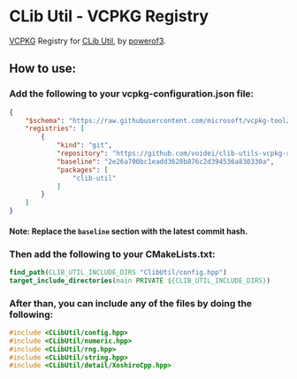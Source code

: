 # CLib Util - VCPKG Registry

[VCPKG](https://vcpkg.io) Registry for [CLib Util](https://github.com/powerof3/CLibUtil), by [powerof3](https://github.com/powerof3).

## How to use&colon;

### Add the following to your vcpkg-configuration.json file&colon;

```json
{
    "$schema": "https://raw.githubusercontent.com/microsoft/vcpkg-tool/main/docs/vcpkg-configuration.schema.json",
    "registries": [
        {
            "kind": "git",
            "repository": "https://github.com/voidei/clib-utils-vcpkg-repository",
            "baseline": "2e26a700bc1eadd3628b876c2d394536a830330a",
            "packages": [
                "clib-util"
            ]
        }
    ]
}
```

#### Note: Replace the `baseline` section with the latest commit hash&period;

### Then add the following to your CMakeLists.txt&colon;

```cmake
find_path(CLIB_UTIL_INCLUDE_DIRS "ClibUtil/config.hpp")
target_include_directories(main PRIVATE ${CLIB_UTIL_INCLUDE_DIRS})
```

### After than, you can include any of the files by doing the following&colon;

```h
#include <CLibUtil/config.hpp>
#include <CLibUtil/numeric.hpp>
#include <CLibUtil/rng.hpp>
#include <CLibUtil/string.hpp>
#include <CLibUtil/detail/XoshiroCpp.hpp>
```
